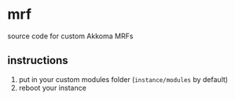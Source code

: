 # mrf
source code for custom Akkoma MRFs

## instructions

1. put in your custom modules folder (`instance/modules` by default)
2. reboot your instance
